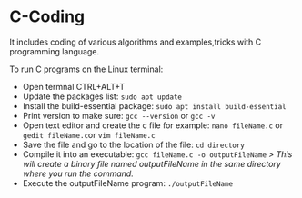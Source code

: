 # C-Coding
It includes coding of various algorithms and examples,tricks with C programming language.

To run C programs on the Linux terminal:
* Open termnal CTRL+ALT+T
* Update the packages list: `sudo apt update`
* Install the build-essential package: `sudo apt install build-essential`
* Print version to make sure: `gcc --version` or `gcc -v`
* Open text editor and create the c file for example: `nano fileName.c` or `gedit fileName.c`or `vim fileName.c`
* Save the file and go to the location of the file: `cd directory`
* Compile it into an executable: `gcc fileName.c -o outputFileName`
*> This will create a binary file named outputFileName in the same directory where you run the command.*
* Execute the outputFileName program: `./outputFileName`
